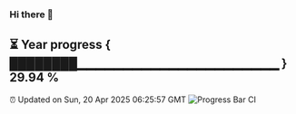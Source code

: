 ### Hi there 👋
⏳ Year progress { ████████▁▁▁▁▁▁▁▁▁▁▁▁▁▁▁▁▁▁▁▁▁▁ } 29.94 %
---
⏰ Updated on Sun, 20 Apr 2025 06:25:57 GMT
![Progress Bar CI](https://github.com/liununu/liununu/workflows/Progress%20Bar%20CI/badge.svg)
